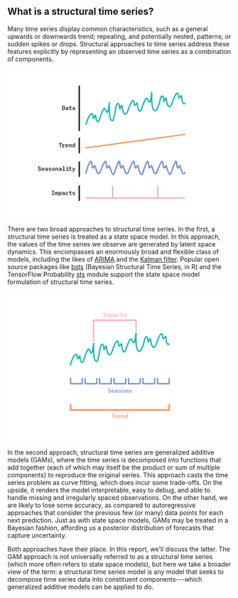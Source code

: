 ## What is a structural time series?

Many time series display common characteristics, such as a general
upwards or downwards trend; repeating, and potentially nested, patterns;
or sudden spikes or drops. Structural approaches to time series address
these features explicitly by representing an observed time series as a
combination of components.

![Some time series decompose naturally into component parts.](figures/ff16-02.png)

There are two broad approaches to structural time series. In the first,
a structural time series is treated as a state space model. In this
approach, the values of the time series we observe are generated by
latent space dynamics. This encompasses an enormously broad and flexible
class of models, including the likes of
[ARIMA](https://en.wikipedia.org/wiki/Autoregressive_integrated_moving_average)
and the [Kalman filter](https://en.wikipedia.org/wiki/Kalman_filter).
Popular open source packages like
[bsts](https://cran.r-project.org/web/packages/bsts/) (Bayesian
Structural Time Series, in R) and the TensorFlow Probability
[sts](https://www.tensorflow.org/probability/api_docs/python/tfp/sts)
module support the state space model formulation of structural time
series.

![Patterns in time series occur at different scales. Here, a global trend combines with a repeating seasonal pattern, and two impact effects.](figures/ff16-03.png)

In the second approach, structural time series are generalized additive
models (GAMs), where the time series is decomposed into functions that
add together (each of which may itself be the product or sum of multiple
components) to reproduce the original series. This approach casts the
time series problem as curve fitting, which does incur some trade-offs.
On the upside, it renders the model interpretable, easy to debug, and
able to handle missing and irregularly spaced observations. On the other
hand, we are likely to lose some accuracy, as compared to autoregressive
approaches that consider the previous few (or many) data points for each
next prediction. Just as with state space models, GAMs may be treated in
a Bayesian fashion, affording us a posterior distribution of forecasts
that capture uncertainty.

Both approaches have their place. In this report, we'll discuss the
latter. The GAM approach is not universally referred to as a structural
time series (which more often refers to state space models), but here we
take a broader view of the term: a structural time series model is any
model that seeks to decompose time series data into constituent
components---which generalized additive models can be applied to do.
